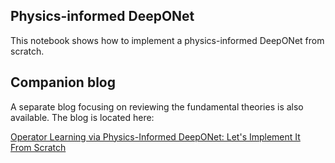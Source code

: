 ## Physics-informed DeepONet

This notebook shows how to implement a physics-informed DeepONet from scratch.

## Companion blog

A separate blog focusing on reviewing the fundamental theories is also available. The blog is located here:

[Operator Learning via Physics-Informed DeepONet: Let's Implement It From Scratch]()